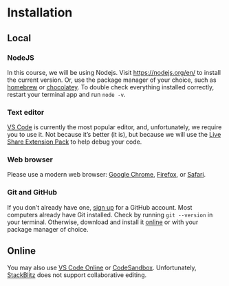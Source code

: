 # Installation

## Local

### NodeJS

In this course, we will be using Nodejs. Visit https://nodejs.org/en/ to install the current version. Or, use the package manager of your choice, such as [homebrew](https://brew.sh/) or [chocolatey](https://chocolatey.org/). To double check everything installed correctly, restart your terminal app and run `node -v`.

### Text editor

[VS Code](https://code.visualstudio.com/) is currently the most popular editor, and, unfortunately, we require you to use it. Not because it’s better (it is), but because we will use the [Live Share Extension Pack](https://marketplace.visualstudio.com/items?itemName=MS-vsliveshare.vsliveshare-pack) to help debug your code.

### Web browser

Please use a modern web browser: [Google Chrome](https://www.google.com/chrome/), [Firefox](https://www.mozilla.org/en-US/firefox/), or [Safari](https://www.apple.com/safari/).

### Git and GitHub

If you don’t already have one, [sign up](https://github.com/) for a GitHub account. Most computers already have Git installed. Check by running `git --version` in your terminal. Otherwise, download and install it [online](https://git-scm.com/downloads) or with your package manager of choice.

## Online

You may also use [VS Code Online](https://visualstudio.microsoft.com/services//github-codespaces/) or [CodeSandbox](https://codesandbox.io/). Unfortunately, [StackBlitz](https://stackblitz.com/) does not support collaborative editing.
